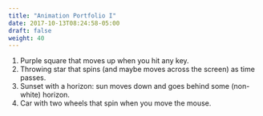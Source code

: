 ```yaml
---
title: "Animation Portfolio I"
date: 2017-10-13T08:24:58-05:00
draft: false
weight: 40
---
```


1. Purple square that moves up when you hit any key.
2. Throwing star that spins (and maybe moves across the screen) as time passes. 
3. Sunset with a horizon: sun moves down and goes behind some
   (non-white) horizon.
4. Car with two wheels that spin when you move the mouse.
